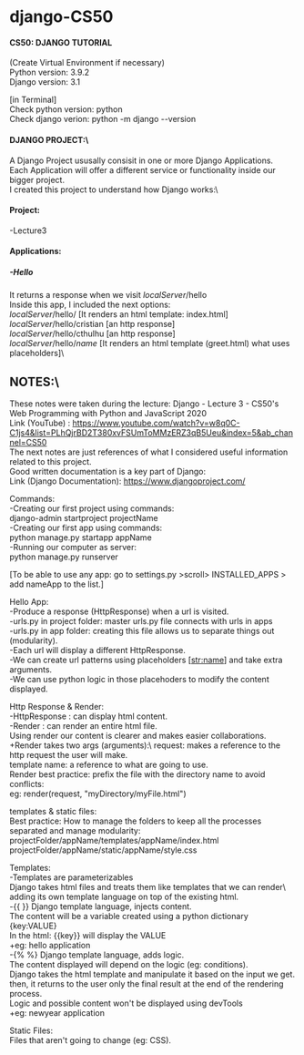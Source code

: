 # django-CS50
#### CS50: DJANGO TUTORIAL

(Create Virtual Environment if necessary)\
Python version: 3.9.2 \
Django version: 3.1

[in Terminal]\
Check python version: python\
Check django verion: python -m django --version


#### DJANGO PROJECT:\
A Django Project ususally consisit in one or more Django Applications.\
Each Application will offer a different service or functionality inside our bigger project.\
I created this project to understand how Django works:\

#### Project:
-Lecture3

#### Applications:

##### -Hello
It returns a response when we visit *localServer*/hello\
Inside this app, I included the next options:\
*localServer*/hello/ [It renders an html template: index.html]\
*localServer*/hello/cristian [an http response]\
*localServer*/hello/cthulhu  [an http response]\
*localServer*/hello/*name*  [It renders an html template (greet.html) what uses placeholders]\

## NOTES:\
These notes were taken during the lecture: Django - Lecture 3 - CS50's Web Programming with Python and JavaScript 2020\
Link (YouTube) : https://www.youtube.com/watch?v=w8q0C-C1js4&list=PLhQjrBD2T380xvFSUmToMMzERZ3qB5Ueu&index=5&ab_channel=CS50 \
The next notes are just references of what I considered useful information related to this project.\
Good written documentation is a key part of Django:\
Link (Django Documentation): https://www.djangoproject.com/

Commands:\
-Creating our first project using commands:\
django-admin startproject projectName\
-Creating our first app using commands:\
python manage.py startapp appName\
-Running our computer as server:\
python manage.py runserver

[To be able to use any app: go to settings.py >scroll> INSTALLED_APPS > add nameApp to the list.]

Hello App:\
-Produce a response (HttpResponse) when a url is visited.\
-urls.py in project folder: master urls.py file connects with urls in apps\
-urls.py in app folder: creating this file allows us to separate things out (modularity).\
-Each url will display a different HttpResponse.\
-We can create url patterns using placeholders [<str:name>] and take extra arguments.\
-We can use python logic in those placehoders to modify the content displayed.

Http Response & Render:\
-HttpResponse : can display html content.\
-Render : can render an entire html file.\
Using render our content is clearer and makes easier collaborations.\
+Render takes two args (arguments):\ 
request: makes a reference to the http request the user will make.\
template name: a reference to what are going to use.\
Render best practice: prefix the file with the directory name to avoid conflicts:\
eg: render(request, "myDirectory/myFile.html")

templates & static files:\
Best practice: How to manage the folders to keep all the processes separated and manage modularity:\
projectFolder/appName/templates/appName/index.html\
projectFolder/appName/static/appName/style.css

Templates:\
-Templates are parameterizables\
Django takes html files and treats them like templates that we can render\ 
adding its own template language on top of the existing html.\
-{{ }} Django template language, injects content.\
The content will be a variable created using a python dictionary {key:VALUE} \
In the html: {{key}} will display the VALUE\
+eg: hello application\
-{% %} Django template language, adds logic.\
The content displayed will depend on the logic (eg: conditions).\
Django takes the html template and manipulate it based on the input we get.\
then, it returns to the user only the final result at the end of the rendering process.\
Logic and possible content won't be displayed using devTools\
+eg: newyear application 

Static Files:\
Files that aren't going to change (eg: CSS).




